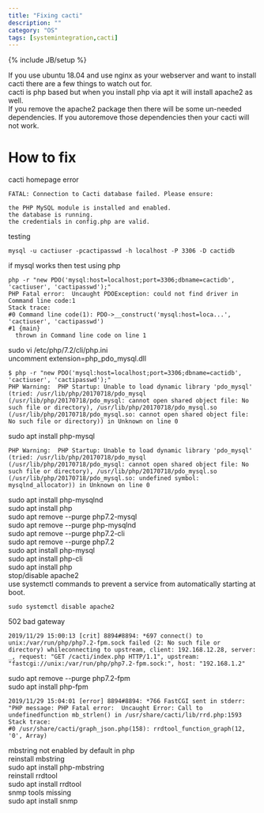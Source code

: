 ```yaml
---
title: "Fixing cacti"
description: ""
category: "OS"
tags: [systemintegration,cacti]
---
```

{% include JB/setup %}

If you use ubuntu 18.04 and use nginx as your webserver and want to install cacti there are a few things to watch out for.  
cacti is php based but when you install php via apt it will install apache2 as well.  
If you remove the apache2 package then there will be some un-needed dependencies. If you autoremove those dependencies then your cacti will not work.  

# How to fix 

cacti homepage error 
```
FATAL: Connection to Cacti database failed. Please ensure:

the PHP MySQL module is installed and enabled.
the database is running.
the credentials in config.php are valid.
```
testing 
```
mysql -u cactiuser -pcactipasswd -h localhost -P 3306 -D cactidb
```
if mysql works then test using php
``` 
php -r "new PDO('mysql:host=localhost;port=3306;dbname=cactidb', 'cactiuser', 'cactipasswd');"
PHP Fatal error:  Uncaught PDOException: could not find driver in Command line code:1
Stack trace:
#0 Command line code(1): PDO->__construct('mysql:host=loca...', 'cactiuser', 'cactipasswd')
#1 {main}
  thrown in Command line code on line 1
```  
sudo vi /etc/php/7.2/cli/php.ini  
uncomment extension=php_pdo_mysql.dll  
```
$ php -r "new PDO('mysql:host=localhost;port=3306;dbname=cactidb', 'cactiuser', 'cactipasswd');"
PHP Warning:  PHP Startup: Unable to load dynamic library 'pdo_mysql' (tried: /usr/lib/php/20170718/pdo_mysql (/usr/lib/php/20170718/pdo_mysql: cannot open shared object file: No such file or directory), /usr/lib/php/20170718/pdo_mysql.so (/usr/lib/php/20170718/pdo_mysql.so: cannot open shared object file: No such file or directory)) in Unknown on line 0
```
sudo apt install php-mysql
```
PHP Warning:  PHP Startup: Unable to load dynamic library 'pdo_mysql' (tried: /usr/lib/php/20170718/pdo_mysql (/usr/lib/php/20170718/pdo_mysql: cannot open shared object file: No such file or directory), /usr/lib/php/20170718/pdo_mysql.so (/usr/lib/php/20170718/pdo_mysql.so: undefined symbol: mysqlnd_allocator)) in Unknown on line 0
```
sudo apt install php-mysqlnd  
sudo apt install php  
sudo apt remove --purge php7.2-mysql  
sudo apt remove --purge php-mysqlnd  
sudo apt remove --purge php7.2-cli  
sudo apt remove --purge php7.2  
sudo apt install php-mysql  
sudo apt install php-cli  
sudo apt install php  
stop/disable apache2  
use systemctl commands to prevent a service from automatically starting at boot.
```
sudo systemctl disable apache2
```
502 bad gateway
``` 
2019/11/29 15:00:13 [crit] 8894#8894: *697 connect() to unix:/var/run/php/php7.2-fpm.sock failed (2: No such file or directory) whileconnecting to upstream, client: 192.168.12.28, server: _, request: "GET /cacti/index.php HTTP/1.1", upstream: "fastcgi://unix:/var/run/php/php7.2-fpm.sock:", host: "192.168.1.2"
```
sudo apt remove --purge php7.2-fpm  
sudo apt install php-fpm  
```
2019/11/29 15:04:01 [error] 8894#8894: *766 FastCGI sent in stderr: "PHP message: PHP Fatal error:  Uncaught Error: Call to undefinedfunction mb_strlen() in /usr/share/cacti/lib/rrd.php:1593
Stack trace:
#0 /usr/share/cacti/graph_json.php(158): rrdtool_function_graph(12, '0', Array)
```
mbstring not enabled by default in php  
reinstall mbstring  
sudo apt install php-mbstring  
reinstall rrdtool  
sudo apt install rrdtool  
snmp tools missing  
sudo apt install snmp  

